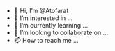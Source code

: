 - 👋 Hi, I’m @Atofarat
- 👀 I’m interested in ...
- 🌱 I’m currently learning ...
- 💞️ I’m looking to collaborate on ...
- 📫 How to reach me ...

<!---
Atofarat/Atofarat is a ✨ special ✨ repository because its `README.md` (this file) appears on your GitHub profile.
You can click the Preview link to take a look at your changes.
--->
